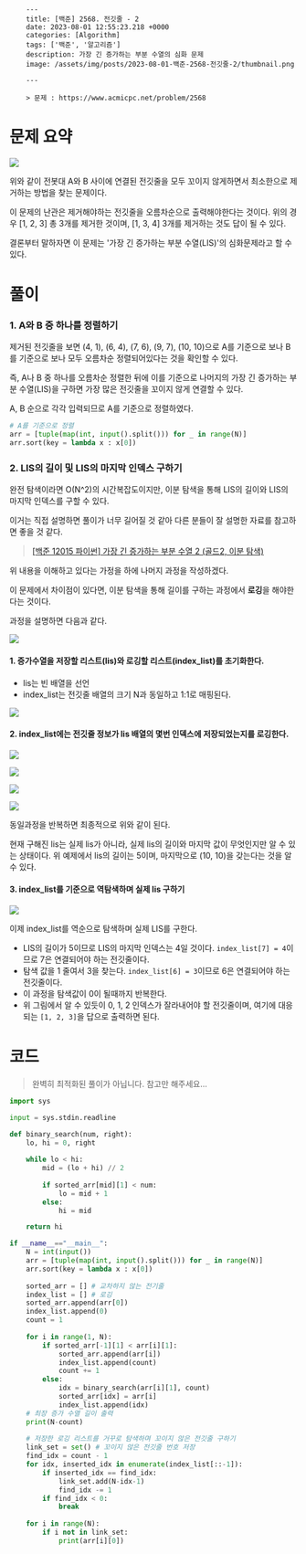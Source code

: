 

        ---
        title: [백준] 2568. 전깃줄 - 2
        date: 2023-08-01 12:55:23.218 +0000
        categories: [Algorithm]
        tags: ['백준', '알고리즘']
        description: 가장 긴 증가하는 부분 수열의 심화 문제
        image: /assets/img/posts/2023-08-01-백준-2568-전깃줄-2/thumbnail.png
        
        ---

        > 문제 : https://www.acmicpc.net/problem/2568

# 문제 요약

![](/assets/img/posts/2023-08-01-백준-2568-전깃줄-2/img0.png)


위와 같이 전봇대 A와 B 사이에 연결된 전깃줄을 모두 꼬이지 않게하면서 최소한으로 제거하는 방법을 찾는 문제이다.

이 문제의 난관은 제거해야하는 전깃줄을 오름차순으로 출력해야한다는 것이다.
위의 경우 [1, 2, 3] 총 3개를 제거한 것이며, [1, 3, 4] 3개를 제거하는 것도 답이 될 수 있다.

결론부터 말하자면 이 문제는 '가장 긴 증가하는 부분 수열(LIS)'의 심화문제라고 할 수 있다.

# 풀이

### 1. A와 B 중 하나를 정렬하기

제거된 전깃줄을 보면 (4, 1), (6, 4), (7, 6), (9, 7), (10, 10)으로 A를 기준으로 보나 B를 기준으로 보나 모두 오름차순 정렬되어있다는 것을 확인할 수 있다.

즉, A나 B 중 하나를 오름차순 정렬한 뒤에 이를 기준으로 나머지의 가장 긴 증가하는 부분 수열(LIS)을 구하면 가장 많은 전깃줄을 꼬이지 않게 연결할 수 있다.

A, B 순으로 각각 입력되므로 A를 기준으로 정렬하였다.
```python
# A를 기준으로 정렬
arr = [tuple(map(int, input().split())) for _ in range(N)]
arr.sort(key = lambda x : x[0])
```

### 2. LIS의 길이 및 LIS의 마지막 인덱스 구하기

완전 탐색이라면 O(N^2)의 시간복잡도이지만, 이분 탐색을 통해 LIS의 길이와 LIS의 마지막 인덱스를 구할 수 있다.

이거는 직접 설명하면 풀이가 너무 길어질 것 같아 다른 분들이 잘 설명한 자료를 참고하면 좋을 것 같다.

> [[백준 12015 파이썬] 가장 긴 증가하는 부분 수열 2 (골드2, 이분 탐색)](https://velog.io/@ledcost/%EB%B0%B1%EC%A4%80-12015-%ED%8C%8C%EC%9D%B4%EC%8D%AC-%EA%B0%80%EC%9E%A5-%EA%B8%B4-%EC%A6%9D%EA%B0%80%ED%95%98%EB%8A%94-%EB%B6%80%EB%B6%84-%EC%88%98%EC%97%B4-2-%EA%B3%A8%EB%93%9C2-%EC%9D%B4%EB%B6%84-%ED%83%90%EC%83%89)

위 내용을 이해하고 있다는 가정을 하에 나머지 과정을 작성하겠다.

이 문제에서 차이점이 있다면, 이분 탐색을 통해 길이를 구하는 과정에서 **로깅**을 해야한다는 것이다.

과정을 설명하면 다음과 같다.

![](/assets/img/posts/2023-08-01-백준-2568-전깃줄-2/img1.png)

#### 1. 증가수열을 저장할 리스트(lis)와 로깅할 리스트(index_list)를 초기화한다.
- lis는 빈 배열을 선언
- index_list는 전깃줄 배열의 크기 N과 동일하고 1:1로 매핑된다.

![](/assets/img/posts/2023-08-01-백준-2568-전깃줄-2/img2.png)

#### 2. index_list에는 전깃줄 정보가 lis 배열의 몇번 인덱스에 저장되었는지를 로깅한다.

![](/assets/img/posts/2023-08-01-백준-2568-전깃줄-2/img3.png)

![](/assets/img/posts/2023-08-01-백준-2568-전깃줄-2/img4.png)

![](/assets/img/posts/2023-08-01-백준-2568-전깃줄-2/img5.png)

![](/assets/img/posts/2023-08-01-백준-2568-전깃줄-2/img6.png)

동일과정을 반복하면 최종적으로 위와 같이 된다.

현재 구해진 lis는 실제 lis가 아니라, 실제 lis의 길이와 마지막 값이 무엇인지만 알 수 있는 상태이다.
위 예제에서 lis의 길이는 5이며, 마지막으로 (10, 10)을 갖는다는 것을 알 수 있다.

#### 3. index_list를 기준으로 역탐색하며 실제 lis 구하기

![](/assets/img/posts/2023-08-01-백준-2568-전깃줄-2/img7.png)

이제 index_list를 역순으로 탐색하며 실제 LIS를 구한다.

- LIS의 길이가 5이므로 LIS의 마지막 인덱스는 4일 것이다. `index_list[7] = 4`이므로 7은 연결되어야 하는 전깃줄이다.
- 탐색 값을 1 줄여서 3을 찾는다. `index_list[6] = 3`이므로 6은 연결되어야 하는 전깃줄이다.
- 이 과정을 탐색값이 0이 될때까지 반복한다.
- 위 그림에서 알 수 있듯이 0, 1, 2 인덱스가 잘라내어야 할 전깃줄이며, 여기에 대응되는 `[1, 2, 3]`을 답으로 출력하면 된다.

# 코드

> 완벽히 최적화된 풀이가 아닙니다. 참고만 해주세요...

```python
import sys

input = sys.stdin.readline

def binary_search(num, right):
    lo, hi = 0, right
    
    while lo < hi:
        mid = (lo + hi) // 2
        
        if sorted_arr[mid][1] < num:
            lo = mid + 1
        else:
            hi = mid

    return hi

if __name__=="__main__":
    N = int(input())
    arr = [tuple(map(int, input().split())) for _ in range(N)]
    arr.sort(key = lambda x : x[0])
    
    sorted_arr = [] # 교차하지 않는 전기줄
    index_list = [] # 로깅
    sorted_arr.append(arr[0])
    index_list.append(0)
    count = 1
    
    for i in range(1, N):
        if sorted_arr[-1][1] < arr[i][1]:
            sorted_arr.append(arr[i])
            index_list.append(count)
            count += 1
        else:
            idx = binary_search(arr[i][1], count)
            sorted_arr[idx] = arr[i]
            index_list.append(idx)
    # 최장 증가 수열 길이 출력
    print(N-count)
    
    # 저장한 로깅 리스트를 거꾸로 탐색하며 꼬이지 않은 전깃줄 구하기
    link_set = set() # 꼬이지 않은 전깃줄 번호 저장
    find_idx = count - 1
    for idx, inserted_idx in enumerate(index_list[::-1]):
        if inserted_idx == find_idx:
            link_set.add(N-idx-1)
            find_idx -= 1
        if find_idx < 0:
            break
    
    for i in range(N):
        if i not in link_set:
            print(arr[i][0])
```




        